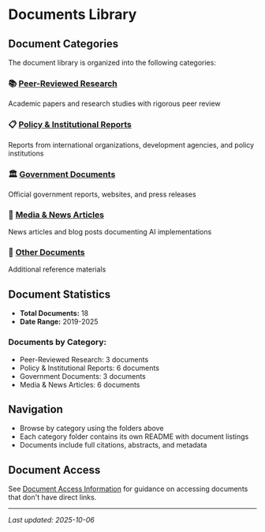 # Documents Library

## Document Categories

The document library is organized into the following categories:

### 📚 [Peer-Reviewed Research](peer-reviewed-research/)
Academic papers and research studies with rigorous peer review

### 📋 [Policy & Institutional Reports](policy-institutional-reports/)
Reports from international organizations, development agencies, and policy institutions

### 🏛️ [Government Documents](government-documents/)
Official government reports, websites, and press releases

### 📰 [Media & News Articles](media-news/)
News articles and blog posts documenting AI implementations

### 📁 [Other Documents](other-documents/)
Additional reference materials

## Document Statistics

- **Total Documents:** 18
- **Date Range:** 2019-2025

### Documents by Category:
- Peer-Reviewed Research: 3 documents
- Policy & Institutional Reports: 6 documents
- Government Documents: 3 documents
- Media & News Articles: 6 documents


## Navigation

- Browse by category using the folders above
- Each category folder contains its own README with document listings
- Documents include full citations, abstracts, and metadata

## Document Access

See [Document Access Information](document-access.md) for guidance on accessing documents that don't have direct links.

---
*Last updated: 2025-10-06*
